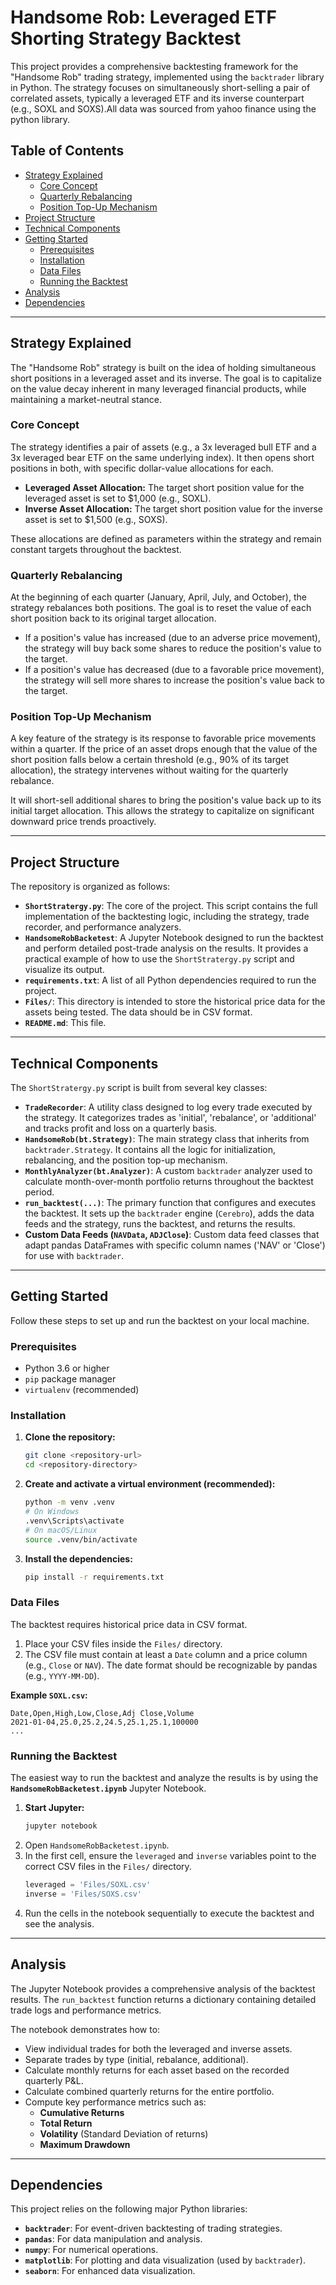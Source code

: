 # Handsome Rob: Leveraged ETF Shorting Strategy Backtest

This project provides a comprehensive backtesting framework for the "Handsome Rob" trading strategy, implemented using the `backtrader` library in Python. The strategy focuses on simultaneously short-selling a pair of correlated assets, typically a leveraged ETF and its inverse counterpart (e.g., SOXL and SOXS).All data was sourced from yahoo finance using the python library.

## Table of Contents
- [Strategy Explained](#strategy-explained)
  - [Core Concept](#core-concept)
  - [Quarterly Rebalancing](#quarterly-rebalancing)
  - [Position Top-Up Mechanism](#position-top-up-mechanism)
- [Project Structure](#project-structure)
- [Technical Components](#technical-components)
- [Getting Started](#getting-started)
  - [Prerequisites](#prerequisites)
  - [Installation](#installation)
  - [Data Files](#data-files)
  - [Running the Backtest](#running-the-backtest)
- [Analysis](#analysis)
- [Dependencies](#dependencies)

---

## Strategy Explained

The "Handsome Rob" strategy is built on the idea of holding simultaneous short positions in a leveraged asset and its inverse. The goal is to capitalize on the value decay inherent in many leveraged financial products, while maintaining a market-neutral stance.

### Core Concept
The strategy identifies a pair of assets (e.g., a 3x leveraged bull ETF and a 3x leveraged bear ETF on the same underlying index). It then opens short positions in both, with specific dollar-value allocations for each.

- **Leveraged Asset Allocation:** The target short position value for the leveraged asset is set to $1,000 (e.g., SOXL).
- **Inverse Asset Allocation:** The target short position value for the inverse asset is set to $1,500 (e.g., SOXS).

These allocations are defined as parameters within the strategy and remain constant targets throughout the backtest.

### Quarterly Rebalancing
At the beginning of each quarter (January, April, July, and October), the strategy rebalances both positions. The goal is to reset the value of each short position back to its original target allocation.

- If a position's value has increased (due to an adverse price movement), the strategy will buy back some shares to reduce the position's value to the target.
- If a position's value has decreased (due to a favorable price movement), the strategy will sell more shares to increase the position's value back to the target.

### Position Top-Up Mechanism
A key feature of the strategy is its response to favorable price movements within a quarter. If the price of an asset drops enough that the value of the short position falls below a certain threshold (e.g., 90% of its target allocation), the strategy intervenes without waiting for the quarterly rebalance.

It will short-sell additional shares to bring the position's value back up to its initial target allocation. This allows the strategy to capitalize on significant downward price trends proactively.

---

## Project Structure
The repository is organized as follows:

- **`ShortStratergy.py`**: The core of the project. This script contains the full implementation of the backtesting logic, including the strategy, trade recorder, and performance analyzers.
- **`HandsomeRobBacketest`**: A Jupyter Notebook designed to run the backtest and perform detailed post-trade analysis on the results. It provides a practical example of how to use the `ShortStratergy.py` script and visualize its output.
- **`requirements.txt`**: A list of all Python dependencies required to run the project.
- **`Files/`**: This directory is intended to store the historical price data for the assets being tested. The data should be in CSV format.
- **`README.md`**: This file.

---

## Technical Components
The `ShortStratergy.py` script is built from several key classes:

- **`TradeRecorder`**: A utility class designed to log every trade executed by the strategy. It categorizes trades as 'initial', 'rebalance', or 'additional' and tracks profit and loss on a quarterly basis.
- **`HandsomeRob(bt.Strategy)`**: The main strategy class that inherits from `backtrader.Strategy`. It contains all the logic for initialization, rebalancing, and the position top-up mechanism.
- **`MonthlyAnalyzer(bt.Analyzer)`**: A custom `backtrader` analyzer used to calculate month-over-month portfolio returns throughout the backtest period.
- **`run_backtest(...)`**: The primary function that configures and executes the backtest. It sets up the `backtrader` engine (`Cerebro`), adds the data feeds and the strategy, runs the backtest, and returns the results.
- **Custom Data Feeds (`NAVData`, `ADJClose`)**: Custom data feed classes that adapt pandas DataFrames with specific column names ('NAV' or 'Close') for use with `backtrader`.

---

## Getting Started

Follow these steps to set up and run the backtest on your local machine.

### Prerequisites
- Python 3.6 or higher
- `pip` package manager
- `virtualenv` (recommended)

### Installation
1.  **Clone the repository:**
    ```bash
    git clone <repository-url>
    cd <repository-directory>
    ```

2.  **Create and activate a virtual environment (recommended):**
    ```bash
    python -m venv .venv
    # On Windows
    .venv\Scripts\activate
    # On macOS/Linux
    source .venv/bin/activate
    ```

3.  **Install the dependencies:**
    ```bash
    pip install -r requirements.txt
    ```

### Data Files
The backtest requires historical price data in CSV format.
1.  Place your CSV files inside the `Files/` directory.
2.  The CSV file must contain at least a `Date` column and a price column (e.g., `Close` or `NAV`). The date format should be recognizable by pandas (e.g., `YYYY-MM-DD`).

**Example `SOXL.csv`:**
```csv
Date,Open,High,Low,Close,Adj Close,Volume
2021-01-04,25.0,25.2,24.5,25.1,25.1,100000
...
```

### Running the Backtest
The easiest way to run the backtest and analyze the results is by using the **`HandsomeRobBacketest.ipynb`** Jupyter Notebook.

1.  **Start Jupyter:**
    ```bash
    jupyter notebook
    ```
2.  Open `HandsomeRobBacketest.ipynb`.
3.  In the first cell, ensure the `leveraged` and `inverse` variables point to the correct CSV files in the `Files/` directory.
    ```python
    leveraged = 'Files/SOXL.csv'
    inverse = 'Files/SOXS.csv'
    ```
4.  Run the cells in the notebook sequentially to execute the backtest and see the analysis.

---

## Analysis
The Jupyter Notebook provides a comprehensive analysis of the backtest results. The `run_backtest` function returns a dictionary containing detailed trade logs and performance metrics.

The notebook demonstrates how to:
- View individual trades for both the leveraged and inverse assets.
- Separate trades by type (initial, rebalance, additional).
- Calculate monthly returns for each asset based on the recorded quarterly P&L.
- Calculate combined quarterly returns for the entire portfolio.
- Compute key performance metrics such as:
  - **Cumulative Returns**
  - **Total Return**
  - **Volatility** (Standard Deviation of returns)
  - **Maximum Drawdown**

---

## Dependencies
This project relies on the following major Python libraries:

- **`backtrader`**: For event-driven backtesting of trading strategies.
- **`pandas`**: For data manipulation and analysis.
- **`numpy`**: For numerical operations.
- **`matplotlib`**: For plotting and data visualization (used by `backtrader`).
- **`seaborn`**: For enhanced data visualization. 
